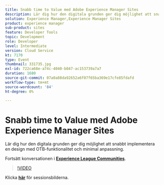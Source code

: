 ```yaml
---
title: Snabb time to Value med Adobe Experience Manager Sites
description: Lär dig hur den digitala grunden ger dig möjlighet att snabbt implementera en design med OTB-funktionalitet och minimal anpassning. Den här sessionen skapades som en del av Adobe Developers Live Content Event.
solution: Experience Manager,Experience Manager Sites
product: experience manager
sub-product: sites
feature: Developer Tools
topic: Development
role: Developer
level: Intermediate
version: Cloud Service
kt: 7170
type: Event
thumbnail: 331735.jpg
exl-id: 722ca68e-a74c-4040-b047-ac153739a7a7
duration: 1680
source-git-commit: 07a0a88da92652a6f07f65ba369e17cfe85fdafd
workflow-type: tm+mt
source-wordcount: '84'
ht-degree: 0%

---
```


# Snabb time to Value med Adobe Experience Manager Sites

Lär dig hur den digitala grunden ger dig möjlighet att snabbt implementera en design med OTB-funktionalitet och minimal anpassning.

Fortsätt konversationen i **[Experience League Communities](https://adobe.ly/36Yd3v6)**.

>[!VIDEO](https://video.tv.adobe.com/v/331735/?quality=12&learn=on&hidetitle=true)

Klicka **[här](/help/adobe-developers-live/assets/time-to-value-aem-sites.pdf)** för sessionsbilderna.
